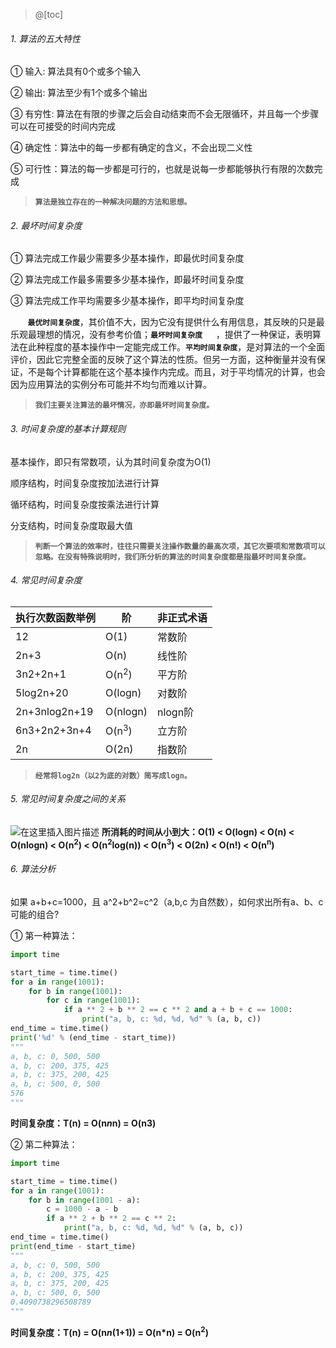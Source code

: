 >@[toc]
###### 1. 算法的五大特性
① 输入: 算法具有0个或多个输入

② 输出: 算法至少有1个或多个输出

③ 有穷性: 算法在有限的步骤之后会自动结束而不会无限循环，并且每一个步骤可以在可接受的时间内完成

④ 确定性：算法中的每一步都有确定的含义，不会出现二义性

⑤ 可行性：算法的每一步都是可行的，也就是说每一步都能够执行有限的次数完成
>**`算法是独立存在的一种解决问题的方法和思想。`**
###### 2. 最坏时间复杂度
① 算法完成工作最少需要多少基本操作，即最优时间复杂度

② 算法完成工作最多需要多少基本操作，即最坏时间复杂度

③ 算法完成工作平均需要多少基本操作，即平均时间复杂度

&nbsp;&nbsp;&nbsp;&nbsp;&nbsp;&nbsp;&nbsp;**`最优时间复杂度`**，其价值不大，因为它没有提供什么有用信息，其反映的只是最乐观最理想的情况，没有参考价值；**`最坏时间复杂度	`**，提供了一种保证，表明算法在此种程度的基本操作中一定能完成工作。**`平均时间复杂度`**，是对算法的一个全面评价，因此它完整全面的反映了这个算法的性质。但另一方面，这种衡量并没有保证，不是每个计算都能在这个基本操作内完成。而且，对于平均情况的计算，也会因为应用算法的实例分布可能并不均匀而难以计算。
>**`我们主要关注算法的最坏情况，亦即最坏时间复杂度。`**
###### 3. 时间复杂度的基本计算规则
基本操作，即只有常数项，认为其时间复杂度为O(1)

顺序结构，时间复杂度按加法进行计算

循环结构，时间复杂度按乘法进行计算

分支结构，时间复杂度取最大值

>**`判断一个算法的效率时，往往只需要关注操作数量的最高次项，其它次要项和常数项可以忽略。在没有特殊说明时，我们所分析的算法的时间复杂度都是指最坏时间复杂度。`**
###### 4. 常见时间复杂度
| 执行次数函数举例 | 阶 | 非正式术语 |
|--|--|--|
| 12 | O(1) | 常数阶 |
| 2n+3 |O(n)  | 线性阶 |
| 3n2+2n+1 | O(n<sup>2</sup>) | 平方阶 |
| 5log2n+20 | O(logn) | 对数阶 |
| 2n+3nlog2n+19 | O(nlogn) | nlogn阶 |
| 6n3+2n2+3n+4 | O(n<sup>3</sup>) | 立方阶 |
| 2n | O(2n) | 指数阶 |
>**`经常将log2n（以2为底的对数）简写成logn。`**
###### 5. 常见时间复杂度之间的关系
![在这里插入图片描述](https://img-blog.csdnimg.cn/20200525112117151.png?x-oss-process=image/watermark,type_ZmFuZ3poZW5naGVpdGk,shadow_10,text_aHR0cHM6Ly9ibG9nLmNzZG4ubmV0L1RoYW5sb24=,size_16,color_FFFFFF,t_70)
**所消耗的时间从小到大：O(1) < O(logn) < O(n) < O(nlogn) < O(n<sup>2</sup>) < O(n<sup>2</sup>log(n)) < O(n<sup>3</sup>) < O(2n) < O(n!) < O(n<sup>n</sup>)**
###### 6. 算法分析
如果 a+b+c=1000，且 a^2+b^2=c^2（a,b,c 为自然数），如何求出所有a、b、c可能的组合?

① 第一种算法：
```py
import time

start_time = time.time()
for a in range(1001):
    for b in range(1001):
        for c in range(1001):
            if a ** 2 + b ** 2 == c ** 2 and a + b + c == 1000:
                print("a, b, c: %d, %d, %d" % (a, b, c))
end_time = time.time()
print('%d' % (end_time - start_time))
"""
a, b, c: 0, 500, 500
a, b, c: 200, 375, 425
a, b, c: 375, 200, 425
a, b, c: 500, 0, 500
576
"""
```
**时间复杂度：T(n) = O(n*n*n) = O(n3)**

② 第二种算法：
```py
import time

start_time = time.time()
for a in range(1001):
    for b in range(1001 - a):
        c = 1000 - a - b
        if a ** 2 + b ** 2 == c ** 2:
            print("a, b, c: %d, %d, %d" % (a, b, c))
end_time = time.time()
print(end_time - start_time)
"""
a, b, c: 0, 500, 500
a, b, c: 200, 375, 425
a, b, c: 375, 200, 425
a, b, c: 500, 0, 500
0.4090738296508789
"""
```
**时间复杂度：T(n) = O(n*n*(1+1)) = O(n*n) = O(n<sup>2</sup>)**
